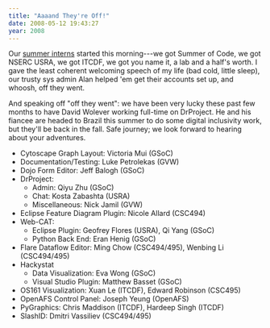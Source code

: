 ```yaml
---
title: "Aaaand They're Off!"
date: 2008-05-12 19:43:27
year: 2008
---
```

Our <a href="https://stanley.cdf.toronto.edu/drproject/csc49x/2008summer">summer interns</a> started this morning---we got Summer of Code, we got NSERC USRA, we got ITCDF, we got you name it, a lab and a half's worth.  I gave the least coherent welcoming speech of my life (bad cold, little sleep), our trusty sys admin Alan helped 'em get their accounts set up, and whoosh, off they went.

And speaking off "off they went": we have been very lucky these past few months to have David Wolever working full-time on DrProject. He and his fiancee are headed to Brazil this summer to do some digital inclusivity work, but they'll be back in the fall. Safe journey; we look forward to hearing about your adventures.
<ul>
	<li>Cytoscape Graph Layout: Victoria Mui (GSoC)</li>
	<li>Documentation/Testing: Luke Petrolekas (GVW)</li>
	<li>Dojo Form Editor: Jeff Balogh (GSoC)</li>
	<li>DrProject:
<ul>
	<li>Admin: Qiyu Zhu (GSoC)</li>
	<li>Chat: Kosta Zabashta (USRA)</li>
	<li>Miscellaneous: Nick Jamil (GVW)</li>
</ul>
</li>
	<li>Eclipse Feature Diagram Plugin: Nicole Allard (CSC494)</li>
	<li>Web-CAT:
<ul>
	<li>Eclipse Plugin: Geofrey Flores (USRA), Qi Yang (GSoC)</li>
	<li>Python Back End: Eran Henig (GSoC)</li>
</ul>
</li>
	<li>Flare Dataflow Editor: Ming Chow (CSC494/495), Wenbing Li (CSC494/495)</li>
	<li>Hackystat
<ul>
	<li>Data Visualization: Eva Wong (GSoC)</li>
	<li>Visual Studio Plugin: Matthew Basset (GSoC)</li>
</ul>
</li>
	<li>OS161 Visualization: Xuan Le (ITCDF), Edward Robinson (CSC495)</li>
	<li>OpenAFS Control Panel: Joseph Yeung (OpenAFS)</li>
	<li>PyGraphics: Chris Maddison (ITCDF), Hardeep Singh (ITCDF)</li>
	<li>SlashID: Dmitri Vassiliev (CSC494/495)</li>
</ul>
